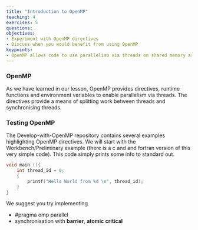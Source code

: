 ```yaml
---
title: "Introduction to OpenMP"
teaching: 4
exercises: 5
questions:
objectives:
- Experiment with OpenMP directives
- Discuss when you would benefit from using OpenMP
keypoints:
- OpenMP allows code to use parallelism via threads on shared memory architecture
---
```



### OpenMP

As we have learned in our lesson, OpenMP provides directives, runtime functions
and environment variables to enable parallelism via threads. The directives provide
a means of splitting work between threads and synchronising threads.

### Testing OpenMP

The Develop-with-OpenMP repository contains several examples highlighting OpenMP
directives. We will start with the Workbench/Preliminary example (there is a c and
and fortran version of this very simple code). This code simply prints some info
to standard out.

```c
void main (){
	int thread_id = 0;
	{
		printf("Hello World from %d \n", thread_id);
	}
}
```

We suggest you try implementing

* #pragma omp parallel
* synchronisation with **barrier**, **atomic** **critical**
